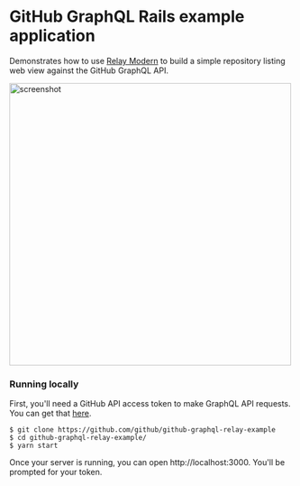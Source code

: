 # GitHub GraphQL Rails example application

Demonstrates how to use [Relay Modern](https://facebook.github.io/relay/docs/intro-to-relay-modern.html) to build a simple repository listing web view against the GitHub GraphQL API.

<img src="https://cloud.githubusercontent.com/assets/137/18425026/a9929d7a-78f0-11e6-9fd4-f478470ad10b.png" height="500" alt="screenshot">

### Running locally

First, you'll need a GitHub API access token to make GraphQL API requests. You can get that [here](https://github.com/settings/tokens/new).

```
$ git clone https://github.com/github/github-graphql-relay-example
$ cd github-graphql-relay-example/
$ yarn start
```

Once your server is running, you can open http://localhost:3000. You'll be prompted for your token.
